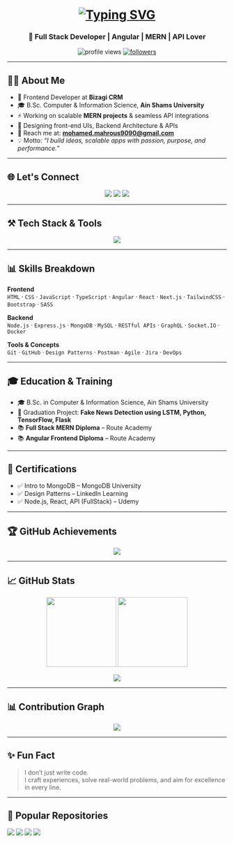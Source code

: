 <h1 align="center">
  <a href="https://git.io/typing-svg">
    <img src="https://readme-typing-svg.demolab.com?font=Fira+Code&size=28&pause=1000&center=true&vCenter=true&width=500&lines=Hi+%F0%9F%91%8B%2C+I'm+Ahmed+Naggar;Frontend+Developer+at+Engaz+AI;Angular+%7C+MERN+%7C+API+Lover" alt="Typing SVG" />
  </a>
</h1>
<h3 align="center">🚀 Full Stack Developer | Angular | MERN | API Lover</h3>

<p align="center">
  <img src="https://komarev.com/ghpvc/?username=mohamedx9090&label=Profile%20views&color=0e75b6&style=flat" alt="profile views" />
  <a href="https://github.com/mohamedx9090?tab=followers"><img src="https://img.shields.io/github/followers/mohamedx9090?label=Followers&style=social" alt="followers"></a>
</p>

---

## 👨‍💻 About Me
- 🔭 Frontend Developer at **Bizagi CRM**  
- 🎓 B.Sc. Computer & Information Science, **Ain Shams University**  
- ⚡ Working on scalable **MERN projects** & seamless API integrations  
- 🎨 Designing front-end UIs, Backend Architecture & APIs  
- 📧 Reach me at: **mohamed.mahrous9090@gmail.com**  
- 💡 Motto: *“I build ideas, scalable apps with passion, purpose, and performance.”*  

---

## 🌐 Let's Connect
<p align="center">
  <a href="mailto:mohamed.mahrous9090@gmail.com"><img src="https://img.shields.io/badge/Gmail-D14836?style=for-the-badge&logo=gmail&logoColor=white"></a>
  <a href="https://linkedin.com/in/mohamedmahrous9090"><img src="https://img.shields.io/badge/LinkedIn-0077B5?style=for-the-badge&logo=linkedin&logoColor=white"></a>
  <a href="https://facebook.com/mohamedmahrous9090"><img src="https://img.shields.io/badge/Facebook-1877F2?style=for-the-badge&logo=facebook&logoColor=white"></a>
</p>

---

## ⚒️ Tech Stack & Tools
<p align="center">
  <img src="https://skillicons.dev/icons?i=html,css,js,ts,angular,react,nodejs,express,mongodb,mysql,postgres,docker,git,github,figma,postman,bootstrap,sass,vscode" />
</p>

---

## 📊 Skills Breakdown

**Frontend**  
`HTML` · `CSS` · `JavaScript` · `TypeScript` · `Angular` · `React` · `Next.js` · `TailwindCSS` · `Bootstrap` · `SASS`

**Backend**  
`Node.js` · `Express.js` · `MongoDB` · `MySQL` · `RESTful APIs` · `GraphQL` · `Socket.IO` · `Docker`

**Tools & Concepts**  
`Git` · `GitHub` · `Design Patterns` · `Postman` · `Agile` · `Jira` · `DevOps`

---

## 🎓 Education & Training
- 🎓 B.Sc. in Computer & Information Science, Ain Shams University  
- 📝 Graduation Project: **Fake News Detection using LSTM, Python, TensorFlow, Flask**  
- 📚 **Full Stack MERN Diploma** – Route Academy  
- 📚 **Angular Frontend Diploma** – Route Academy  

---

## 📜 Certifications
- ✅ Intro to MongoDB – MongoDB University  
- ✅ Design Patterns – LinkedIn Learning  
- ✅ Node.js, React, API (FullStack) – Udemy  

---

## 🏆 GitHub Achievements
<p align="center">
  <img src="https://github-profile-trophy.vercel.app/?username=mohamedx9090&theme=onedark&no-frame=true&row=1&column=6" />
</p>

---

## 📈 GitHub Stats
<p align="center">
  <img src="https://github-readme-stats.vercel.app/api?username=mohamedx9090&show_icons=true&theme=radical" height="160px"/>
  <img src="https://github-readme-stats.vercel.app/api/top-langs/?username=mohamedx9090&layout=compact&theme=radical" height="160px"/>
</p>

<p align="center">
  <img src="https://streak-stats.demolab.com?user=mohamedx9090&theme=radical&hide_border=true" />
</p>

---

## 📊 Contribution Graph
<p align="center">
  <img src="https://github-readme-activity-graph.vercel.app/graph?username=mohamedx9090&theme=react-dark&hide_border=true" />
</p>

---

## ✨ Fun Fact
> I don’t just write code.  
> I craft experiences, solve real-world problems, and aim for excellence in every line.

---

## 📌 Popular Repositories
<p align="left">
  <a href="https://github.com/mohamedx9090/weatherApp"><img src="https://github-readme-stats.vercel.app/api/pin/?username=mohamedx9090&repo=weatherApp&theme=radical" /></a>
  <a href="https://github.com/mohamedx9090/ProductWebApplication"><img src="https://github-readme-stats.vercel.app/api/pin/?username=mohamedx9090&repo=ProductWebApplication&theme=radical" /></a>
  <a href="https://github.com/mohamedx9090/CRUDOperation"><img src="https://github-readme-stats.vercel.app/api/pin/?username=mohamedx9090&repo=CRUDOperation&theme=radical" /></a>
  <a href="https://github.com/mohamedx9090/noze-react-music"><img src="https://github-readme-stats.vercel.app/api/pin/?username=mohamedx9090&repo=noze-react-music&theme=radical" /></a>
</p>

